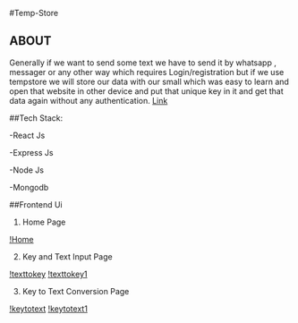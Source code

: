 #Temp-Store

## ABOUT
Generally if we want to send some text we have to send it by whatsapp , messager or any other way which requires Login/registration but if we use tempstore we will store our data with our small which was easy to learn and open that website in other device and put that unique key in it and get that data again without any authentication.
[Link](https://temp-store.herokuapp.com/)



##Tech Stack:

-React Js

-Express Js

-Node Js

-Mongodb


##Frontend Ui

1. Home Page

[!Home](img/home.png)

2. Key and Text Input Page

[!texttokey](img/textintokey.png)
[!texttokey1](img/textintokey2.png)

3. Key to Text Conversion Page

[!keytotext](img/keywordintotext.png)
[!keytotext1](img/keywordintotext2.png)
